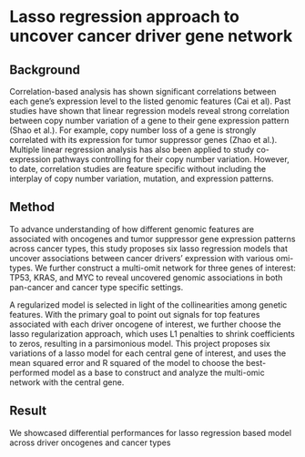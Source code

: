 # Lasso regression approach to uncover cancer driver gene network

## Background

Correlation-based analysis has shown significant correlations between each gene’s expression level to the listed genomic features (Cai et al). Past studies have shown that linear regression models reveal strong correlation between copy number variation of a gene to their gene expression pattern (Shao et al.). For example, copy number loss of a gene is strongly correlated with its expression for tumor suppressor genes (Zhao et al.).  Multiple linear regression analysis has also been applied to study co-expression pathways controlling for their copy number variation. However, to date, correlation studies are feature specific without including the interplay of copy number variation, mutation, and expression patterns. 

## Method

To advance understanding of how different genomic features are associated with oncogenes and tumor suppressor gene expression patterns across cancer types, this study proposes six lasso regression models that uncover associations between cancer drivers’ expression with various omi-types. We further construct a multi-omit network for three genes of interest: TP53, KRAS, and MYC to reveal uncovered genomic associations in both pan-cancer and cancer type specific settings.

A regularized model is selected in light of the collinearities among genetic features. With the primary goal to point out signals for top features associated with each driver oncogene of interest, we further choose the lasso regularization approach, which uses L1 penalties  to shrink coefficients to zeros, resulting in a parsimonious model. This project proposes six variations of a lasso model for each central gene of interest, and uses the mean squared error and R squared of the model to choose the best-performed model as a base to construct and analyze the multi-omic network with the central gene. 

## Result

We showcased differential performances for lasso regression based model across driver oncogenes and cancer types
 
